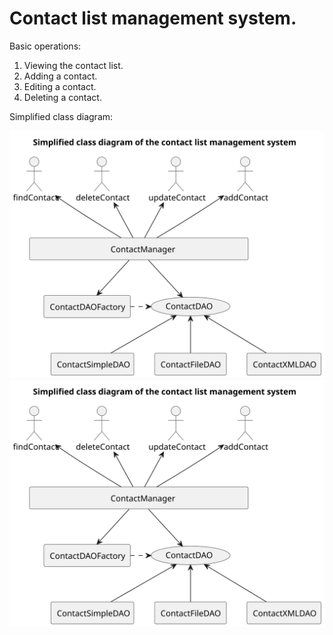 # Contact list management system.
Basic operations:
1. Viewing the contact list.
2. Adding a contact.
3. Editing a contact.
4. Deleting a contact.

Simplified class diagram:

![Image alt](https://github.com/Serega1067/ContactListManagementSystem/blob/main/out/simplifiedClassDiagram/simplifiedClassDiagram.svg)
![Image alt](/out/simplifiedClassDiagram/simplifiedClassDiagram.svg)
